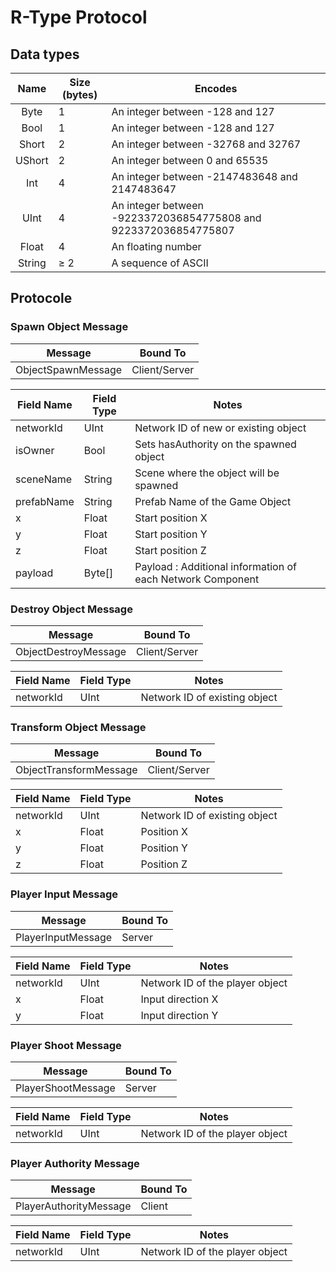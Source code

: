 # R-Type Protocol

## Data types

| Name       | Size (bytes) | Encodes |
|:----------:|--------------|---------|
| Byte       | 1            | An integer between -128 and 127 |
| Bool       | 1            | An integer between -128 and 127 |
| Short      | 2            | An integer between -32768 and 32767 |
| UShort     | 2            | An integer between 0 and 65535 |
| Int        | 4            | An integer between -2147483648 and 2147483647 |
| UInt       | 4            | An integer between -9223372036854775808 and 9223372036854775807 |
| Float      | 4            | An floating number |
| String     | ≥ 2          | A sequence of ASCII |

## Protocole

### Spawn Object Message
| Message                | Bound To      |
|------------------------|---------------|
| ObjectSpawnMessage     | Client/Server |

| Field Name | Field Type | Notes |
|------------|------------|-------|
| networkId  | UInt       | Network ID of new or existing object |
| isOwner    | Bool       | Sets hasAuthority on the spawned object |
| sceneName  | String     | Scene where the object will be spawned |
| prefabName | String     | Prefab Name of the Game Object |
| x          | Float      | Start position X |
| y          | Float      | Start position Y |
| z          | Float      | Start position Z |
| payload    | Byte[]     | Payload : Additional information of each Network Component |

### Destroy Object Message
| Message                | Bound To      |
|------------------------|---------------|
| ObjectDestroyMessage   | Client/Server |

| Field Name | Field Type | Notes |
|------------|------------|-------|
| networkId  | UInt       | Network ID of existing object |

### Transform Object Message
| Message                | Bound To      |
|------------------------|---------------|
| ObjectTransformMessage | Client/Server |

| Field Name | Field Type | Notes |
|------------|------------|-------|
| networkId  | UInt       | Network ID of existing object |
| x          | Float      | Position X |
| y          | Float      | Position Y |
| z          | Float      | Position Z |

### Player Input Message
| Message                | Bound To      |
|------------------------|---------------|
| PlayerInputMessage     | Server        |

| Field Name | Field Type | Notes |
|------------|------------|-------|
| networkId  | UInt       | Network ID of the player object |
| x          | Float      | Input direction X |
| y          | Float      | Input direction Y |

### Player Shoot Message
| Message                | Bound To      |
|------------------------|---------------|
| PlayerShootMessage     | Server        |

| Field Name | Field Type | Notes |
|------------|------------|-------|
| networkId  | UInt       | Network ID of the player object |

### Player Authority Message
| Message                | Bound To      |
|------------------------|---------------|
| PlayerAuthorityMessage | Client        |

| Field Name | Field Type | Notes |
|------------|------------|-------|
| networkId  | UInt       | Network ID of the player object |

